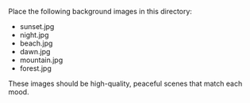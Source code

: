 Place the following background images in this directory:
- sunset.jpg
- night.jpg
- beach.jpg
- dawn.jpg
- mountain.jpg
- forest.jpg

These images should be high-quality, peaceful scenes that match each mood.